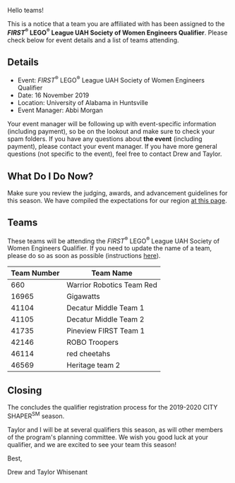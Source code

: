Hello teams!

This is a notice that a team you are affiliated with has been assigned to the ***FIRST*<sup>&reg;</sup> LEGO<sup>&reg;</sup> League UAH Society of Women Engineers Qualifier**. Please check below for event details and a list of teams attending.

## Details

- Event: *FIRST*<sup>&reg;</sup> LEGO<sup>&reg;</sup> League UAH Society of Women Engineers Qualifier
- Date: 16 November 2019
- Location: University of Alabama in Huntsville
- Event Manager: Abbi Morgan

Your event manager will be following up with event-specific information (including payment), so be on the lookout and make sure to check your spam folders. If you have any questions about **the event** (including payment), please contact your event manager. If you have more general questions (not specific to the event), feel free to contact Drew and Taylor.


## What Do I Do Now?

Make sure you review the judging, awards, and advancement guidelines for this season. We have compiled the expectations for our region [at this page](https://github.com/drewwhis/alabama-first-lego-league/blob/master/2019-2020/fll/judging-and-advancement.md).


## Teams

These teams will be attending the *FIRST*<sup>&reg;</sup> LEGO<sup>&reg;</sup> League UAH Society of Women Engineers Qualifier. If you need to update the name of a team, please do so as soon as possible (instructions [here](https://github.com/drewwhis/alabama-first-lego-league/wiki/Changing-a-Team-Name)).

| Team Number | Team Name |
| ----------- | --------- |
| 660	        | Warrior Robotics Team Red |
| 16965	      | Gigawatts |
| 41104	      | Decatur Middle Team 1 |
| 41105	      | Decatur Middle Team 2 |
| 41735	      | Pineview FIRST Team 1 |
| 42146	      | ROBO Troopers |
| 46114	      | red cheetahs |
| 46569	      | Heritage team 2 |


## Closing

The concludes the qualifier registration process for the 2019-2020 CITY SHAPER<sup>SM</sup> season.

Taylor and I will be at several qualifiers this season, as will other members of the program's planning committee. We wish you good luck at your qualifier, and we are excited to see your team this season!

Best,

Drew and Taylor Whisenant
